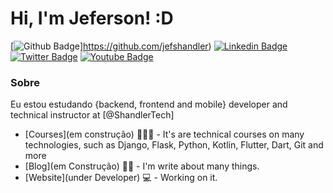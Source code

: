 # Hi, I'm Jeferson! :D

[![Github Badge](https://img.shields.io/badge/-Github-000?style=flat-square&logo=Github&logoColor=white&link=https://github.com/jefshandler)]https://github.com/jefshandler)
[![Linkedin Badge](https://img.shields.io/badge/-LinkedIn-blue?style=flat-square&logo=Linkedin&logoColor=white&link=https://www.linkedin.com/in/jeferson-ads/)](https://www.linkedin.com/in/jeferson-ads/)
[![Twitter Badge](https://img.shields.io/badge/-Twitter-1ca0f1?style=flat-square&labelColor=1ca0f1&logo=twitter&logoColor=white&link=https://twitter.com/ShandlerTech)](https://twitter.com/ShandlerTech)
[![Youtube Badge](https://img.shields.io/badge/-YouTube-ff0000?style=flat-square&labelColor=ff0000&logo=youtube&logoColor=white&link=https://www.youtube.com/channel/UCp3a_FI3igqh37qa8DsaQWg)](https://www.youtube.com/channel/UCp3a_FI3igqh37qa8DsaQWg)

### Sobre
Eu estou estudando {backend, frontend and mobile} developer and technical instructor at [@ShandlerTech]

- [Courses](em construção) 👨🏼‍🏫 - It's are technical courses on many technologies, such as Django, Flask, Python, Kotlin, Flutter, Dart, Git and more
- [Blog](em Construção) ✍🏼 - I'm write about many things.
- [Website](under Developer) 💻 - Working on it.
